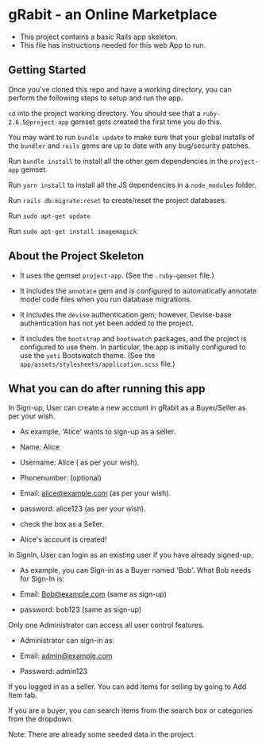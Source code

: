 # gRabit - an Online Marketplace

- This project contains a basic Rails app skeleton.
- This file has instructions needed for this web App to run.

## Getting Started

Once you've cloned this repo and have a working directory, you can perform the following steps to setup and run the app.

`cd` into the project working directory. You should see that a `ruby-2.6.5@project-app` gemset gets created the first time you do this.

You may want to run `bundle update` to make sure that your global installs of the `bundler` and `rails` gems are up to date with any bug/security patches.

Run `bundle install` to install all the other gem dependencies in the `project-app` gemset.

Run `yarn install` to install all the JS dependencies in a `node_modules` folder.

Run `rails db:migrate:reset` to create/reset the project databases.

Run `sudo apt-get update`

Run `sudo apt-get install imagemagick`



## About the Project Skeleton

- It uses the gemset `project-app`. (See the `.ruby-gemset` file.)

- It includes the `annotate` gem and is configured to automatically annotate model code files when you run database migrations.

- It includes the `devise` authentication gem; however, Devise-base authentication has not yet been added to the project.

- It includes the `bootstrap` and `bootswatch` packages, and the project is configured to use them. In particular, the app is initially configured to use the `yeti` Bootswatch theme. (See the `app/assets/stylesheets/application.scss` file.)


## What you can do after running this app

In Sign-up, User can create a new account in gRabit as a Buyer/Seller as per your wish.

- As example, 'Alice' wants to sign-up as a seller. 

- Name: Alice
- Username: Alice ( as per your wish).
- Phonenumber: (optional)
- Email: alice@example.com (as per your wish).
- password: alice123 (as per your wish).
- check the box as a Seller.
- Alice's account is created!

In SignIn, User can login as an existing user if you have already signed-up. 

- As example, you can Sign-in as a Buyer named 'Bob'. What Bob needs for Sign-In is:

- Email: Bob@example.com (same as sign-up)
- password: bob123 (same as sign-up)

 Only one Administrator can access all user control features. 
 
- Administrator can sign-in as:

- Email: admin@example.com
- Password: admin123

If you logged in as a seller. You can add items for selling by going to Add Item tab.

If you are a buyer, you can search items from the search box or categories from the dropdown.  

Note: There are already some seeded data in the project. 

